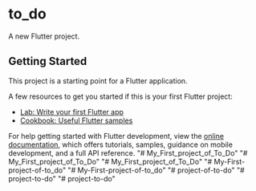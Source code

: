# to_do

A new Flutter project.

## Getting Started

This project is a starting point for a Flutter application.

A few resources to get you started if this is your first Flutter project:

- [Lab: Write your first Flutter app](https://docs.flutter.dev/get-started/codelab)
- [Cookbook: Useful Flutter samples](https://docs.flutter.dev/cookbook)

For help getting started with Flutter development, view the
[online documentation](https://docs.flutter.dev/), which offers tutorials,
samples, guidance on mobile development, and a full API reference.
"# My_First_project_of_To_Do" 
"# My_First_project_of_To_Do" 
"# My_First_project_of_To_Do" 
"# My-First-project-of-to_do" 
"# My-First-project-of-to_do" 
"# project-of-to-do" 
"# project-to-do" 
"# project-to-do" 
